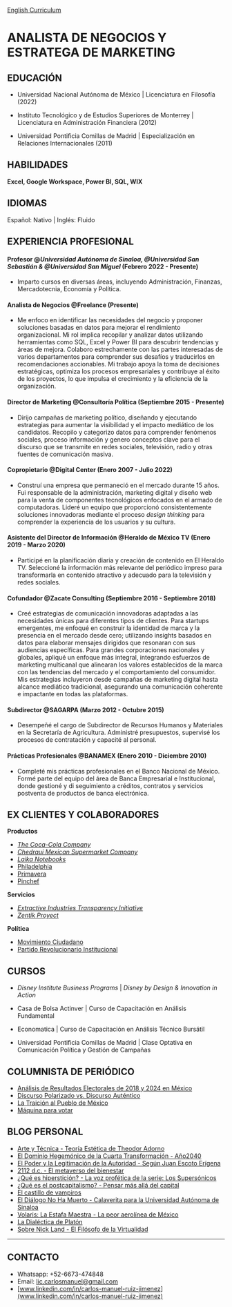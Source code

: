 [English Curriculum](./index.html)

# ANALISTA DE NEGOCIOS Y ESTRATEGA DE MARKETING

## EDUCACIÓN

- Universidad Nacional Autónoma de México | Licenciatura en Filosofía (2022)

- Instituto Tecnológico y de Estudios Superiores de Monterrey | Licenciatura en Administración Financiera (2012)

- Universidad Pontificia Comillas de Madrid | Especialización en Relaciones Internacionales (2011)

## HABILIDADES
**Excel, Google Workspace, Power BI, SQL, WIX**

## IDIOMAS
Español: Nativo | Inglés: Fluido

## EXPERIENCIA PROFESIONAL 

#### Profesor @_Universidad Autónoma de Sinaloa, @Universidad San Sebastián & @Universidad San Miguel_ (Febrero 2022 - Presente)

- Imparto cursos en diversas áreas, incluyendo Administración, Finanzas, Mercadotecnia, Economía y Política.

#### Analista de Negocios @Freelance (Presente)

- Me enfoco en identificar las necesidades del negocio y proponer soluciones basadas en datos para mejorar el rendimiento organizacional. Mi rol implica recopilar y analizar datos utilizando herramientas como SQL, Excel y Power BI para descubrir tendencias y áreas de mejora. Colaboro estrechamente con las partes interesadas de varios departamentos para comprender sus desafíos y traducirlos en recomendaciones accionables. Mi trabajo apoya la toma de decisiones estratégicas, optimiza los procesos empresariales y contribuye al éxito de los proyectos, lo que impulsa el crecimiento y la eficiencia de la organización.

#### Director de Marketing @Consultoría Política (Septiembre 2015 - Presente)

- Dirijo campañas de marketing político, diseñando y ejecutando estrategias para aumentar la visibilidad y el impacto mediático de los candidatos. Recopilo y categorizo datos para comprender fenómenos sociales, proceso información y genero conceptos clave para el discurso que se transmite en redes sociales, televisión, radio y otras fuentes de comunicación masiva.

#### Copropietario @Digital Center (Enero 2007 - Julio 2022)

- Construí una empresa que permaneció en el mercado durante 15 años. Fui responsable de la administración, marketing digital y diseño web para la venta de componentes tecnológicos enfocados en el armado de computadoras. Lideré un equipo que proporcionó consistentemente soluciones innovadoras mediante el proceso _design thinking_ para comprender la experiencia de los usuarios y su cultura.

#### Asistente del Director de Información @Heraldo de México TV (Enero 2019 - Marzo 2020)

- Participé en la planificación diaria y creación de contenido en El Heraldo TV. Seleccioné la información más relevante del periódico impreso para transformarla en contenido atractivo y adecuado para la televisión y redes sociales.

#### Cofundador @Zacate Consulting (Septiembre 2016 - Septiembre 2018)

- Creé estrategias de comunicación innovadoras adaptadas a las necesidades únicas para diferentes tipos de clientes. Para startups emergentes, me enfoqué en construir la identidad de marca y la presencia en el mercado desde cero; utilizando insights basados en datos para elaborar mensajes dirigidos que resonaran con sus audiencias específicas. Para grandes corporaciones nacionales y globales, apliqué un enfoque más integral, integrando esfuerzos de marketing multicanal que alinearan los valores establecidos de la marca con las tendencias del mercado y el comportamiento del consumidor. Mis estrategias incluyeron desde campañas de marketing digital hasta alcance mediático tradicional, asegurando una comunicación coherente e impactante en todas las plataformas.

#### Subdirector @SAGARPA (Marzo 2012 - Octubre 2015)

- Desempeñé el cargo de Subdirector de Recursos Humanos y Materiales en la Secretaría de Agricultura. Administré presupuestos, supervisé los procesos de contratación y capacité al personal.

#### Prácticas Profesionales @BANAMEX (Enero 2010 - Diciembre 2010)

- Completé mis prácticas profesionales en el Banco Nacional de México. Formé parte del equipo del área de Banca Empresarial e Institucional, donde gestioné y di seguimiento a créditos, contratos y servicios postventa de productos de banca electrónica.

## EX CLIENTES Y COLABORADORES

**Productos**
-  [_The Coca-Cola Company_](https://www.coca-cola.com/mx/es)
-  [_Chedraui Mexican Supermarket Company_](https://www.chedraui.com.mx/)
-  [_Laika Notebooks_](https://www.instagram.com/laikanotebooks/)
-  [Philadelphia](https://www.instagram.com/philadelphiamx/?hl=en)
-  [Primavera](https://www.instagram.com/primavera.mx/)
-  [Pinchef](https://www.instagram.com/pinchefmx/)



**Servicios**
-  [_Extractive Industries Transparency Initiative_](https://eiti.org/)
-  [_Zentik Proyect_](https://www.instagram.com/zentikproject/)


**Política**
-  [Movimiento Ciudadano](https://movimientociudadano.mx/)
-  [Partido Revolucionario Institucional](https://pri.org.mx/ElPartidoDeMexico/)



## CURSOS

- _Disney Institute Business Programs_ | _Disney by Design & Innovation in Action_ 

- Casa de Bolsa Actinver | Curso de Capacitación en Análisis Fundamental

- Economatica | Curso de Capacitación en Análisis Técnico Bursátil
  
- Universidad Pontificia Comillas de Madrid | Clase Optativa en Comunicación Política y Gestión de Campañas 


## COLUMNISTA DE PERIÓDICO
- [Análisis de Resultados Electorales de 2018 y 2024 en México](https://politikmnte.com/2024/06/analisis-de-resultados-electorales-de-2018-y-2024-en-mexico/)
- [Discurso Polarizado vs. Discurso Auténtico](https://politikmnte.com/2024/04/discurso-polarizado-vs-discurso-autentico/)
- [La Traición al Pueblo de México](https://politikmnte.com/2024/04/la-traicion-al-pueblo-de-mexico/) 
- [Máquina para votar](https://politikmnte.com/2024/03/maquina-para-votar/) 

## BLOG PERSONAL

- [Arte y Técnica - Teoría Estética de Theodor Adorno](https://hipersticion.substack.com/p/arte-y-tecnica-adorno)
- [El Dominio Hegemónico de la Cuarta Transformación - Año2040](https://hipersticion.substack.com/p/el-dominio-hegemonico-de-la-cuarta)
- [El Poder y la Legitimación de la Autoridad - Según Juan Escoto Erígena](https://hipersticion.substack.com/p/el-poder-y-la-legitimacion-de-la)
- [2112 d.c. - El metaverso del bienestar](https://hipersticion.substack.com/p/2112-dc)
- [¿Qué es hiperstición? - La voz profética de la serie: Los Supersónicos](https://hipersticion.substack.com/p/que-es-hipersticion)
- [¿Qué es el postcapitalismo? - Pensar más allá del capital](https://hipersticion.substack.com/p/que-es-el-postcapitalismo)
- [El castillo de vampiros](https://hipersticion.substack.com/p/el-castillo-de-vampiros)
- [El Diálogo No Ha Muerto - Calaverita para la Universidad Autónoma de Sinaloa](https://hipersticion.substack.com/p/el-dialogo-no-ha-muerto)
- [Volaris: La Estafa Maestra - La peor aerolínea de México](https://hipersticion.substack.com/p/volaris-la-estafa-maestra)
- [La Dialéctica de Platón](https://hipersticion.substack.com/p/la-dialectica-de-platon)
- [Sobre Nick Land - El Filósofo de la Virtualidad](https://hipersticion.substack.com/p/sobrenickland)

***

## CONTACTO

- Whatsapp: +52-6673-474848
- Email: lic.carlosmanuel@gmail.com
- [www.linkedin.com/in/carlos-manuel-ruiz-jimenez](www.linkedin.com/in/carlos-manuel-ruiz-jimenez)
